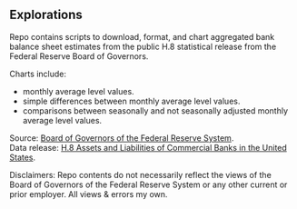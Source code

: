 Explorations
------------

Repo contains scripts to download, format, and chart aggregated bank balance sheet estimates from the public H.8
statistical release from the Federal Reserve Board of Governors.  

Charts include:  
- monthly average level values.  
- simple differences between monthly average level values.  
- comparisons between seasonally and not seasonally adjusted monthly average level values.  

Source: [Board of Governors of the Federal Reserve System](https://www.federalreserve.gov/releases/h8/current/default.htm).  
Data release: [H.8 Assets and Liabilities of Commercial Banks in the United States](https://www.federalreserve.gov/datadownload/Choose.aspx?rel=H8). 

Disclaimers: Repo contents do not necessarily reflect the views of the Board of Governors of the Federal Reserve System 
or any other current or prior employer. All views & errors my own.  